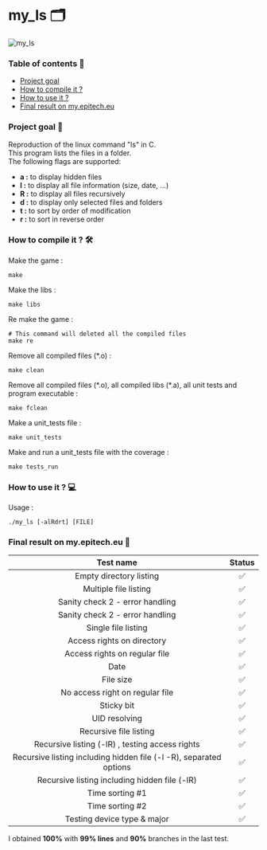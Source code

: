 # my_ls 🗂️

![my_ls](https://github.com/toro-nicolas/my_ls/assets/146118419/37edd31b-7d4d-4b5b-8734-09a243f86f6e)

### Table of contents 📑
- [Project goal](https://github.com/toro-nicolas/my_ls#project-goal-)
- [How to compile it ?](https://github.com/toro-nicolas/my_ls#how-to-compile-it--)
- [How to use it ?](https://github.com/toro-nicolas/my_ls#how-to-use-it--)
- [Final result on my.epitech.eu](https://github.com/toro-nicolas/my_ls#final-result-on-myepitecheu-)

### Project goal 🎯
Reproduction of the linux command "ls" in C.    
This program lists the files in a folder.    
The following flags are supported:    
- **a :** to display hidden files    
- **l :** to display all file information (size, date, ...)    
- **R :** to display all files recursively    
- **d :** to display only selected files and folders    
- **t :** to sort by order of modification    
- **r :** to sort in reverse order    

### How to compile it ? 🛠️
Make the game :
```shell
make
```

Make the libs :
```shell
make libs
```

Re make the game :
```shell
# This command will deleted all the compiled files
make re
```

Remove all compiled files (*.o) :
```shell
make clean
```

<p>Remove all compiled files (*.o), all compiled libs (*.a), all unit tests and program executable  :</p>

```shell
make fclean
```

Make a unit_tests file :
```shell
make unit_tests
```

Make and run a unit_tests file with the coverage :
```shell
make tests_run
```

### How to use it ? 💻
Usage :
```Shell
./my_ls [-alRdrt] [FILE]
```

### Final result on my.epitech.eu 🚩
|                             Test name                              | Status |
|:------------------------------------------------------------------:|:------:|
|                      Empty directory listing                       |   ✅    |
|                       Multiple file listing                        |   ✅    |
|                  Sanity check 2 - error handling                   |   ✅    |
|                  Sanity check 2 - error handling                   |   ✅    |
|                        Single file listing                         |   ✅    |
|                     Access rights on directory                     |   ✅    |
|                   Access rights on regular file                    |   ✅    |
|                                Date                                |   ✅    |
|                             File size                              |   ✅    |
|                  No access right on regular file                   |   ✅    |
|                             Sticky bit                             |   ✅    |
|                           UID resolving                            |   ✅    |
|                       Recursive file listing                       |   ✅    |
|          Recursive listing (-lR) , testing access rights           |   ✅    |
| Recursive listing including hidden file (-l -R), separated options |   ✅    |
|           Recursive listing including hidden file (-lR)            |   ✅    |
|                          Time sorting #1                           |   ✅    |
|                          Time sorting #2                           |   ✅    |
|                    Testing device type & major                     |   ✅    |

I obtained **100%** with **99% lines** and **90%** branches in the last test.
